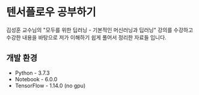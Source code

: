 # 텐서플로우 공부하기  

김성훈 교수님의 "모두를 위한 딥러닝 - 기본적인 머신러닝과 딥러닝" 강의를 수강하고  
수강한 내용을 바탕으로 저가 이해하기 쉽게 풀어서 정리한 자료들 입니다.  

## 개발 환경  
* Python -  3.7.3
* Notebook - 6.0.0  
* TensorFlow - 1.14.0 (no gpu)
